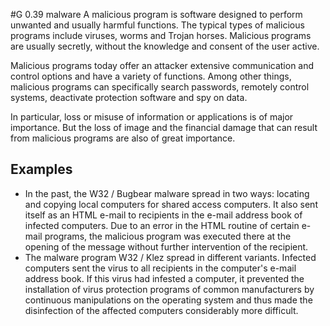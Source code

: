 #G 0.39 malware
A malicious program is software designed to perform unwanted and usually harmful functions. The typical types of malicious programs include viruses, worms and Trojan horses. Malicious programs are usually secretly, without the knowledge and consent of the user active.

Malicious programs today offer an attacker extensive communication and control options and have a variety of functions. Among other things, malicious programs can specifically search passwords, remotely control systems, deactivate protection software and spy on data.

In particular, loss or misuse of information or applications is of major importance. But the loss of image and the financial damage that can result from malicious programs are also of great importance.



## Examples 
* In the past, the W32 / Bugbear malware spread in two ways: locating and copying local computers for shared access computers. It also sent itself as an HTML e-mail to recipients in the e-mail address book of infected computers. Due to an error in the HTML routine of certain e-mail programs, the malicious program was executed there at the opening of the message without further intervention of the recipient.
* The malware program W32 / Klez spread in different variants. Infected computers sent the virus to all recipients in the computer's e-mail address book. If this virus had infested a computer, it prevented the installation of virus protection programs of common manufacturers by continuous manipulations on the operating system and thus made the disinfection of the affected computers considerably more difficult.




